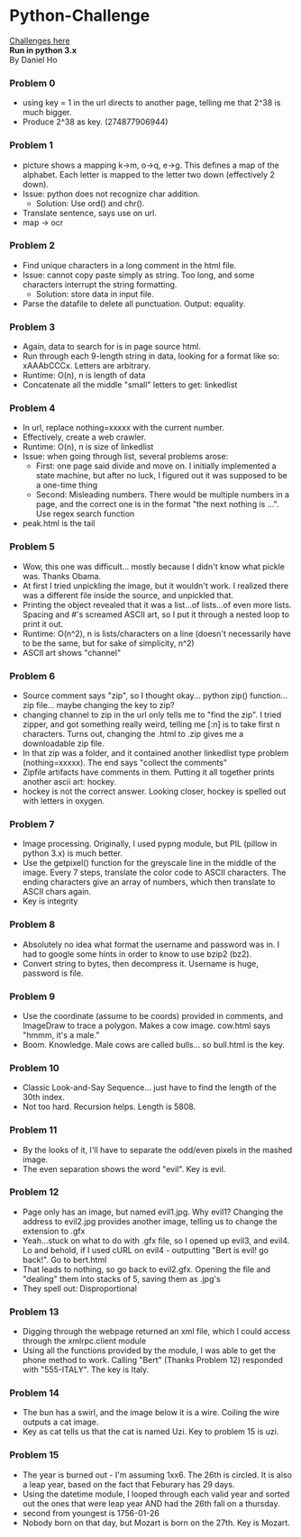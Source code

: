 # Python-Challenge  
[Challenges here](wwww.pythonchallenge.com)  
**Run in python 3.x**  
By Daniel Ho  
  
  
  
### **Problem 0**  
* using key = 1 in the url directs to another page, telling me that 2^38 is much bigger.  
* Produce 2^38 as key. (274877906944)  
  
### **Problem 1**  
* picture shows a mapping k->m, o->q, e->g. This defines a map of the alphabet. Each letter is mapped to the letter two down (effectively 2 down).  
* Issue: python does not recognize char addition.
	* Solution: Use ord() and chr().  
* Translate sentence, says use on url.  
* map -> ocr  
  
### **Problem 2**  
* Find unique characters in a long comment in the html file.  
* Issue: cannot copy paste simply as string. Too long, and some characters interrupt the string formatting.
	* Solution: store data in input file.  
* Parse the datafile to delete all punctuation. Output: equality.  
  
### **Problem 3**  
* Again, data to search for is in page source html.  
* Run through each 9-length string in data, looking for a format like so: xAAAbCCCx. Letters are arbitrary.  
* Runtime: O(n), n is length of data 	
* Concatenate all the middle "small" letters to get: linkedlist	
	
### **Problem 4**	
* In url, replace nothing=xxxxx with the current number.	
* Effectively, create a web crawler.	
* Runtime: O(n), n is size of linkedlist	
* Issue: when going through list, several problems arose:
	* First: one page said divide and move on. I initially implemented a state machine, but after no luck, I figured out it was supposed to be a one-time thing		
	* Second: Misleading numbers. There would be multiple numbers in a page, and the correct one is in the format "the next nothing is ...". Use regex search function	
* peak.html is the tail	
	
### **Problem 5**	
* Wow, this one was difficult... mostly because I didn't know what pickle was. Thanks Obama.	
* At first I tried unpickling the image, but it wouldn't work. I realized there was a different file inside the source, and unpickled that.	
* Printing the object revealed that it was a list...of lists...of even more lists. Spacing and #'s screamed ASCII art, so I put it through a nested loop to print it out. 	
* Runtime: O(n^2), n is lists/characters on a line (doesn't necessarily have to be the same, but for sake of simplicity, n^2)	
* ASCII art shows "channel"	

### **Problem 6**	
* Source comment says "zip", so I thought okay... python zip() function... zip file... maybe changing the key to zip?	
* changing channel to zip in the url only tells me to "find the zip". I tried zipper, and got something really weird, telling me [:n] is to take first n characters. Turns out, changing the .html to .zip gives me a downloadable zip file.		
* In that zip was a folder, and it contained another linkedlist type problem (nothing=xxxxx). The end says "collect the comments"	
* Zipfile artifacts have comments in them. Putting it all together prints another ascii art: hockey.
* hockey is not the correct answer. Looking closer, hockey is spelled out with letters in oxygen.
	
### **Problem 7**	
* Image processing. Originally, I used pypng module, but PIL (pillow in python 3.x) is much better. 	
* Use the getpixel() function for the greyscale line in the middle of the image. Every 7 steps, translate the color code to ASCII characters. The ending characters give an array of numbers, which then translate to ASCII chars again.
* Key is integrity

### **Problem 8**
* Absolutely no idea what format the username and password was in. I had to google some hints in order to know to use bzip2 (bz2). 
* Convert string to bytes, then decompress it. Username is huge, password is file.
	
### **Problem 9**
* Use the coordinate (assume to be coords) provided in comments, and ImageDraw to trace a polygon. Makes a cow image. cow.html says "hmmm, it's a male."
* Boom. Knowledge. Male cows are called bulls... so bull.html is the key.

### **Problem 10**
* Classic Look-and-Say Sequence... just have to find the length of the 30th index.
* Not too hard. Recursion helps. Length is 5808.

### **Problem 11**
* By the looks of it, I'll have to separate the odd/even pixels in the mashed image.
* The even separation shows the word "evil". Key is evil.

### **Problem 12**
* Page only has an image, but named evil1.jpg. Why evil1? Changing the address to evil2.jpg provides another image, telling us to change the extension to .gfx
* Yeah...stuck on what to do with .gfx file, so I opened up evil3, and evil4. Lo and behold, if I used cURL on evil4 - outputting "Bert is evil! go back!". Go to bert.html
* That leads to nothing, so go back to evil2.gfx. Opening the file and "dealing" them into stacks of 5, saving them as .jpg's
* They spell out: Disproportional

### **Problem 13**
* Digging through the webpage returned an xml file, which I could access through the xmlrpc.client module
* Using all the functions provided by the module, I was able to get the phone method to work. Calling "Bert" (Thanks Problem 12) responded with "555-ITALY". The key is Italy.
	
### **Problem 14**
* The bun has a swirl, and the image below it is a wire. Coiling the wire outputs a cat image.
* Key as cat tells us that the cat is named Uzi. Key to problem 15 is uzi.
	
### **Problem 15**
* The year is burned out - I'm assuming 1xx6. The 26th is circled. It is also a leap year, based on the fact that Feburary has 29 days. 
* Using the datetime module, I looped through each valid year and sorted out the ones that were leap year AND had the 26th fall on a thursday.
* second from youngest is 1756-01-26
* Nobody born on that day, but Mozart is born on the 27th. Key is Mozart.